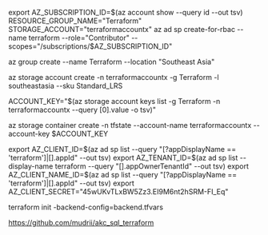 export AZ_SUBSCRIPTION_ID=$(az account show --query id --out tsv)
RESOURCE_GROUP_NAME="Terraform"
STORAGE_ACCOUNT="terraformaccountx"
az ad sp create-for-rbac --name terraform --role="Contributor" --scopes="/subscriptions/$AZ_SUBSCRIPTION_ID"

az group create --name Terraform --location "Southeast Asia"

az storage account create -n terraformaccountx -g Terraform -l southeastasia --sku Standard_LRS

ACCOUNT_KEY="$(az storage account keys list -g Terraform -n terraformaccountx --query [0].value -o tsv)"

<!-- ACCOUNT_KEY="Qk/Da9Yr0dwMQkZrZHsSrE1jL98Iqus2xMaXhkcrJNKDfPAbFWSU4lU0nRP7Vzn0QGg82xsZoZdrAre3UEKFGg==" -->
az storage container create -n tfstate --account-name terraformaccountx --account-key $ACCOUNT_KEY

export AZ_CLIENT_ID=$(az ad sp list --query "[?appDisplayName == 'terraform']|[].appId" --out tsv)
export AZ_TENANT_ID=$(az ad sp list --display-name terraform --query "[].appOwnerTenantId" --out tsv) 
export AZ_CLIENT_NAME_ID=$(az ad sp list --query "[?appDisplayName == 'terraform']|[].appId" --out tsv)
export AZ_CLIENT_SECRET="45wUKvTLxBW5Zz3.EI9M6nt2hSRM-FI_Eq"


terraform init -backend-config=backend.tfvars

https://github.com/mudrii/akc_sql_terraform